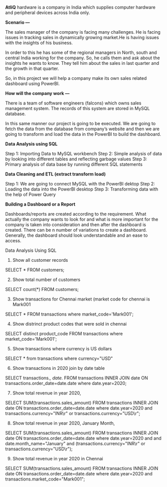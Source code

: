 **AtliQ** hardware is a company in India which supplies computer hardware and peripheral devices across India only.

**Scenario —**

The sales manager of the company is facing many challenges. He is facing issues in tracking sales in dynamically growing market.He is having issues with the insights of his business.

In order to this he has some of the regional managers in North, south and central India working for the company. So, he calls them and ask about the insights he wants to know. They tell him about the sales in last quarter and the growth in that quarter.

So, in this project we will help a company make its own sales related dashboard using PowerBI.

**How will the company work —**

There is a team of software engineers (falcons) which owns sales management system. The records of this system are stored in MySQL database.

In this same manner our project is going to be executed. We are going to fetch the data from the database from company’s website and then we are going to transform and load the data in the PowerBI to build the dashboard.

**Data Analysis using SQL**

Step 1: Importing Data to MySQL workbench
Step 2: Simple analysis of data by looking into different tables and reflecting garbage values
Step 3: Primary analysis of data base by running different SQL statements

**Data Cleaning and ETL (extract transform load)**

Step 1: We are going to connect MySQL with the PowerBI dektop
Step 2: Loading the data into the PowerBI desktop
Step 3: Transforming data with the help of Power Query

**Building a Dashboard or a Report**

Dashboards/reports are created according to the requirement. What actually the company wants to look for and what is more important for the company is taken into consideration and then after the dashboard is created. There can be n number of variations to create a dashboard. Generally, the dashboard should look understandable and an ease to access.

Data Analysis Using SQL
1. Show all customer records

SELECT * FROM customers;

2. Show total number of customers

SELECT count(*) FROM customers;

3. Show transactions for Chennai market (market code for chennai is Mark001

SELECT * FROM transactions where market_code='Mark001';

4. Show distrinct product codes that were sold in chennai

SELECT distinct product_code FROM transactions where market_code='Mark001';

5. Show transactions where currency is US dollars

SELECT * from transactions where currency="USD"

6. Show transactions in 2020 join by date table

SELECT transactions.*, date.* FROM transactions INNER JOIN date ON transactions.order_date=date.date where date.year=2020;

7. Show total revenue in year 2020,

SELECT SUM(transactions.sales_amount) FROM transactions INNER JOIN date ON transactions.order_date=date.date where date.year=2020 and transactions.currency="INR\r" or transactions.currency="USD\r";

8. Show total revenue in year 2020, January Month,

SELECT SUM(transactions.sales_amount) FROM transactions INNER JOIN date ON transactions.order_date=date.date where date.year=2020 and and date.month_name="January" and (transactions.currency="INR\r" or transactions.currency="USD\r");

9. Show total revenue in year 2020 in Chennai

SELECT SUM(transactions.sales_amount) FROM transactions INNER JOIN date ON transactions.order_date=date.date where date.year=2020 and transactions.market_code="Mark001";
